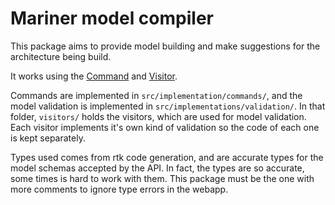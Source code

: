 # Mariner model compiler

This package aims to provide model building and make suggestions for the architecture being build.

It works using the [Command](https://refactoring.guru/design-patterns/command) and [Visitor](https://refactoring.guru/design-patterns/visitor).

Commands are implemented in `src/implementation/commands/`, and the model validation is implemented in `src/implementations/validation/`. In that folder, `visitors/` holds the visitors, which are used for model validation. Each visitor implements it's own kind of validation so the code of each one is kept separately.

Types used comes from rtk code generation, and are accurate types for the model schemas accepted by the API.
In fact, the types are so accurate, some times is hard to work with them. This package must be the one with more comments to ignore type errors in the webapp.
